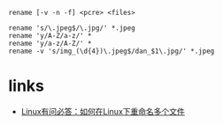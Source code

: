 ```shell
rename [-v -n -f] <pcre> <files>

rename 's/\.jpeg$/\.jpg/' *.jpeg
rename 'y/A-Z/a-z/' *
rename 'y/a-z/A-Z/' *
rename -v 's/img_(\d{4})\.jpeg$/dan_$1\.jpg/' *.jpeg
```

# links
- [Linux有问必答：如何在Linux下重命名多个文件](https://linux.cn/article-4905-1.html)
